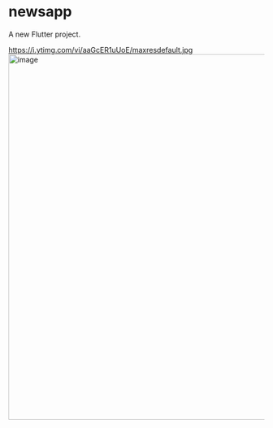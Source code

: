 # newsapp

A new Flutter project.

https://i.ytimg.com/vi/aaGcER1uUoE/maxresdefault.jpg<img width="1280" height="720" alt="image" src="https://github.com/user-attachments/assets/4f9764b2-4404-4661-894f-2946345fbfff" />


